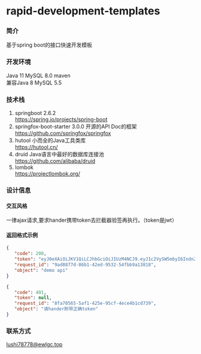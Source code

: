 # rapid-development-templates

### 简介
基于spring boot的接口快速开发模板

### 开发环境
Java 11 MySQL 8.0 maven<br>
兼容Java 8 MySQL 5.5 <br>

### 技术栈
1. springboot 2.6.2 <br>
   https://spring.io/projects/spring-boot
2. springfox-boot-starter 3.0.0 开源的API Doc的框架<br>
   https://github.com/springfox/springfox
3. hutool 小而全的Java工具类库 <br>
   https://hutool.cn/
4. druid Java语言中最好的数据库连接池 <br>
   https://github.com/alibaba/druid
5. lombok <br>
   https://projectlombok.org/

    
### 设计信息

#### 交互风格
一律ajax请求,要求hander携带token去拦截器验签再执行。（token是jwt）

#### 返回格式示例

```json
{
   "code": 200,
   "token": "eyJ0eXAiOiJKV1QiLCJhbGciOiJIUzM4NCJ9.eyJ1c2VySW5mbyI6IndnZWh5dGplaHdlcnlydGhyIiwiaWF0IjoxNjQ2MzkwMTczLCJleHAiOjE2NDYzOTA3NzN9.SOKuLQ0NkV2lV3o4ix7v1BJknyuX-OE0cwJ2Rs8sPZVKZ7BDkIkg4qJCXpAWYmgE",
   "request_id": "9ad8877d-86b1-42ed-9532-54fbb9a13818",
   "object": "demo api"
}
```

```json
{
   "code": 401,
   "token": null,
   "request_id": "8fa70565-5af1-425e-95cf-4ece4b1cd739",
   "object": "请hander附带正确token"
}
```

### 联系方式
lushi78778@ewlgc.top
